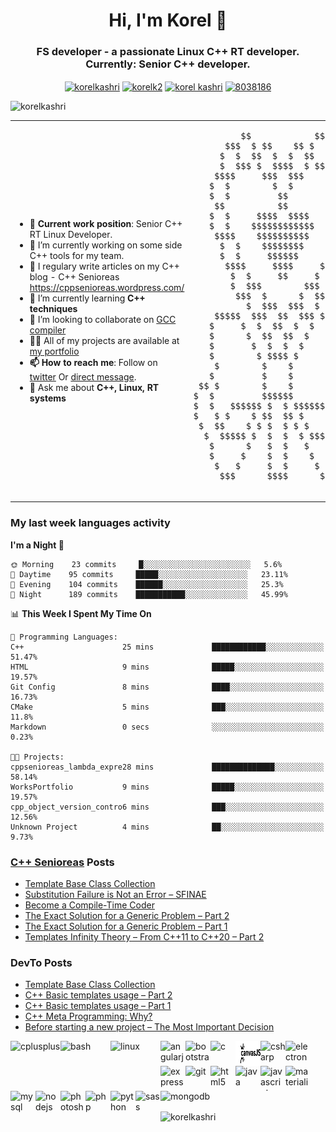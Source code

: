 <h1 align="center">Hi, I'm Korel 👋</h1>
<h3 align="center">FS developer - a passionate Linux C++ RT developer.<br>Currently: Senior C++ developer.</h3>

<p align="center">
<a href="https://dev.to/korelkashri" target="blank"><img align="center" src="https://cdn.jsdelivr.net/npm/simple-icons@3.0.1/icons/dev-dot-to.svg" alt="korelkashri" height="30" width="30" /></a>
<a href="https://twitter.com/korelk2" target="blank"><img align="center" src="https://cdn.jsdelivr.net/npm/simple-icons@3.0.1/icons/twitter.svg" alt="korelk2" height="30" width="30" /></a>
<a href="https://www.linkedin.com/in/korel-kashri-330b41162/" target="blank"><img align="center" src="https://cdn.jsdelivr.net/npm/simple-icons@3.0.1/icons/linkedin.svg" alt="korel kashri" height="30" width="30" /></a>
<a href="https://stackoverflow.com/users/8038186" target="blank"><img align="center" src="https://cdn.jsdelivr.net/npm/simple-icons@3.0.1/icons/stackoverflow.svg" alt="8038186" height="30" width="30" /></a>
</p>

<p align="left"> <img src="https://komarev.com/ghpvc/?username=korelkashri" alt="korelkashri" /> </p>

<table border="0">
    <tbody>
        <td>
            <ul>
                <li><b>💼 Current work position</b>: Senior C++ RT Linux Developer.</li>
                <li>🔭 I’m currently working on some side C++ tools for my team.</li>
                <li>📝 I regulary write articles on my C++ blog - C++ Senioreas <a href="https://cppsenioreas.wordpress.com/">https://cppsenioreas.wordpress.com/</a></li>
                <li>🌱 I’m currently learning <b>C++ techniques</b></li>
                <li>👯 I’m looking to collaborate on <a href="https://github.com/gcc-mirror/gcc">GCC compiler</a></li>
                <li>👨‍💻 All of my projects are available at <a href="https://korel-kashri-portfolio.herokuapp.com/">my portfolio</a></li>
                <li><b>📫 How to reach me</b>: Follow on <a href="https://twitter.com/intent/user?&region=follow&screen_name=KorelK2&tw_p=followbutton">twitter</a> Or <a href="mailto:korelkashri@gmail.com">direct message</a>.</li>
                <li>💬 Ask me about <b>C++, Linux, RT systems</b></li>
            </ul>
        </td>
        <td>
            <pre>
         $$            $$
      $$$  $ $$    $$ $  $$$
     $  $  $$  $  $  $$  $  $
     $  $$$ $  $$$$  $ $$$ $$
    $$$$     $$$  $$$     $$$$
   $  $        $  $        $  $
   $  $         $$         $  $
    $$          $$          $$
   $  $     $$$$  $$$$     $  $
   $  $    $$$$$$$$$$$$    $  $
    $$$$    $$$$$$$$$$    $$$$
     $  $    $$$$$$$$    $  $
     $  $     $$$$$$     $  $
      $$$$     $$$$     $$$$
       $  $     $$     $  $
       $  $$$        $$$  $
        $$$  $      $  $$$
          $  $$$  $$$  $
    $$$$$  $$$  $$  $$$ $$$$
   $     $  $  $$  $  $     $
   $      $  $$  $$  $      $
   $       $  $  $  $       $
   $        $ $$$$ $        $
    $        $    $        $
   $         $    $         $
 $$ $        $    $        $ $$
$  $         $$$$$$         $  $
$  $   $$$$$$ $  $ $$$$$$   $  $
$   $ $    $ $$  $$ $    $ $   $
 $  $$    $ $ $  $ $ $    $$  $
  $  $$$$$ $  $  $  $ $$$$$  $
   $      $   $  $   $      $
   $     $    $  $    $     $
    $   $     $  $     $   $
     $$$      $$$$      $$
            </pre>
        </td>
    </tbody>
</table>


### My last week languages activity
<!--START_SECTION:waka-->
**I'm a Night 🦉** 

```text
🌞 Morning    23 commits     █░░░░░░░░░░░░░░░░░░░░░░░░   5.6% 
🌆 Daytime    95 commits     █████░░░░░░░░░░░░░░░░░░░░   23.11% 
🌃 Evening    104 commits    ██████░░░░░░░░░░░░░░░░░░░   25.3% 
🌙 Night      189 commits    ███████████░░░░░░░░░░░░░░   45.99%

```


📊 **This Week I Spent My Time On** 

```text
💬 Programming Languages: 
C++                      25 mins             ████████████░░░░░░░░░░░░░   51.47% 
HTML                     9 mins              █████░░░░░░░░░░░░░░░░░░░░   19.57% 
Git Config               8 mins              ████░░░░░░░░░░░░░░░░░░░░░   16.73% 
CMake                    5 mins              ███░░░░░░░░░░░░░░░░░░░░░░   11.8% 
Markdown                 0 secs              ░░░░░░░░░░░░░░░░░░░░░░░░░   0.23%

🐱‍💻 Projects: 
cppsenioreas_lambda_expre28 mins             ██████████████░░░░░░░░░░░   58.14% 
WorksPortfolio           9 mins              █████░░░░░░░░░░░░░░░░░░░░   19.57% 
cpp_object_version_contro6 mins              ███░░░░░░░░░░░░░░░░░░░░░░   12.56% 
Unknown Project          4 mins              ██░░░░░░░░░░░░░░░░░░░░░░░   9.73%

```


<!--END_SECTION:waka-->

### [C++ Senioreas](https://cppsenioreas.wordpress.com/) Posts
<!-- CPP-SENIOREAS-POSTS:START -->
- [Template Base Class Collection](https://cppsenioreas.wordpress.com/2020/08/30/template-base-class-collection/)
- [Substitution Failure is Not an Error – SFINAE](https://cppsenioreas.wordpress.com/2020/08/27/substitution-failure-is-not-an-error-sfinae/)
- [Become a Compile-Time Coder](https://cppsenioreas.wordpress.com/2020/08/23/become-a-compile-time-coder/)
- [The Exact Solution for a Generic Problem – Part 2](https://cppsenioreas.wordpress.com/2020/08/18/the-exact-solution-for-a-generic-problem-part-2/)
- [The Exact Solution for a Generic Problem – Part 1](https://cppsenioreas.wordpress.com/2020/08/14/the-exact-solution-for-a-generic-problem-part-1/)
- [Templates Infinity Theory – From C++11 to C++20 – Part 2](https://cppsenioreas.wordpress.com/2020/08/11/templates-infinity-theory-from-cpp-11-to-cpp-20-part-2/)
<!-- CPP-SENIOREAS-POSTS:END -->

### DevTo Posts
<!-- DevTo-POSTS:START -->
- [Template Base Class Collection](https://dev.to/korelkashri/template-base-class-collection-2jel)
- [C++ Basic templates usage – Part 2](https://dev.to/korelkashri/basic-templates-usage-part-2-1had)
- [C++ Basic templates usage – Part 1](https://dev.to/korelkashri/basic-templates-usage-part-1-g1i)
- [C++ Meta Programming: Why?](https://dev.to/korelkashri/c-meta-programming-why-4249)
- [Before starting a new project – The Most Important Decision](https://dev.to/korelkashri/before-starting-a-new-project-the-most-important-decision-31c5)
<!-- DevTo-POSTS:END -->

<p align="left">
         <img align="left" src="https://devicons.github.io/devicon/devicon.git/icons/cplusplus/cplusplus-original.svg" alt="cplusplus" width="80" height="80"/>
         <img align="left" src="https://www.vectorlogo.zone/logos/gnu_bash/gnu_bash-icon.svg" alt="bash" width="80" height="80"/>
         <img align="left" src="https://devicons.github.io/devicon/devicon.git/icons/linux/linux-original.svg" alt="linux" width="80" height="80"/>
         <img align="left" src="https://devicons.github.io/devicon/devicon.git/icons/angularjs/angularjs-original.svg" alt="angularjs" width="40" height="40"/>
         <img align="left" src="https://devicons.github.io/devicon/devicon.git/icons/bootstrap/bootstrap-plain.svg" alt="bootstrap" width="40" height="40"/>
         <img align="left" src="https://devicons.github.io/devicon/devicon.git/icons/c/c-original.svg" alt="c" width="40" height="40"/>
         <img align="left" src="https://raw.githubusercontent.com/Hardik0307/Hardik0307/master/assets/canvasjs-charts.svg" alt="canvasjs" width="40" height="40"/>
         <img align="left" align="left" src="https://devicons.github.io/devicon/devicon.git/icons/csharp/csharp-original.svg" alt="csharp" width="40" height="40"/>
         <img align="left" src="https://devicons.github.io/devicon/devicon.git/icons/electron/electron-original.svg" alt="electron" width="40" height="40"/>
         <img align="left" src="https://devicons.github.io/devicon/devicon.git/icons/express/express-original-wordmark.svg" alt="express" width="40" height="40"/> 
         <img align="left" src="https://www.vectorlogo.zone/logos/git-scm/git-scm-icon.svg" alt="git" width="40" height="40"/>
         <img align="left" src="https://devicons.github.io/devicon/devicon.git/icons/html5/html5-original-wordmark.svg" alt="html5" width="40" height="40"/>
         <img align="left" src="https://devicons.github.io/devicon/devicon.git/icons/java/java-original-wordmark.svg" alt="java" width="40" height="40"/>
         <img align="left" src="https://devicons.github.io/devicon/devicon.git/icons/javascript/javascript-original.svg" alt="javascript" width="40" height="40"/>
         <img align="left" src="https://raw.githubusercontent.com/prplx/svg-logos/5585531d45d294869c4eaab4d7cf2e9c167710a9/svg/materialize.svg" alt="materialize" width="40" height="40"/>
         <img src="https://devicons.github.io/devicon/devicon.git/icons/mongodb/mongodb-original-wordmark.svg" alt="mongodb" width="40" height="40"/>
         <img align="left" src="https://devicons.github.io/devicon/devicon.git/icons/mysql/mysql-original-wordmark.svg" alt="mysql" width="40" height="40"/> 
         <img align="left" src="https://devicons.github.io/devicon/devicon.git/icons/nodejs/nodejs-original-wordmark.svg" alt="nodejs" width="40" height="40"/>
         <img align="left" src="https://devicons.github.io/devicon/devicon.git/icons/photoshop/photoshop-plain.svg" alt="photoshop" width="40" height="40"/>
         <img align="left" src="https://devicons.github.io/devicon/devicon.git/icons/php/php-original.svg" alt="php" width="40" height="40"/>
         <img align="left" src="https://devicons.github.io/devicon/devicon.git/icons/python/python-original.svg" alt="python" width="40" height="40"/>
         <img align="left" src="https://devicons.github.io/devicon/devicon.git/icons/sass/sass-original.svg" alt="sass" width="40" height="40"/>
         <br>
</p>
<!--<p>
         <img align="right" src="https://github-readme-stats.vercel.app/api/top-langs/?username=korelkashri&layout=compact&hide=html" alt="korelkashri" />
</p>-->
<p><img align="center" src="https://github-readme-stats.vercel.app/api?username=korelkashri&show_icons=true" alt="korelkashri" /></p>
